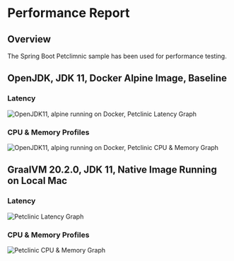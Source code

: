 # Performance Report

## Overview

The Spring Boot Petclimnic sample has been used for performance testing.

## OpenJDK, JDK 11, Docker Alpine Image, Baseline

### Latency

![OpenJDK11, alpine running on Docker, Petclinic Latency Graph](./docker/openjdk11/load-latency.png)

### CPU & Memory Profiles

![OpenJDK11, alping running on Docker, Petclinic CPU & Memory Graph](./docker/openjdk11/profile.png)

## GraalVM 20.2.0, JDK 11, Native Image Running on Local Mac

### Latency

![Petclinic Latency Graph](./mac/openjdk11/load-latency.png)

### CPU & Memory Profiles

![Petclinic CPU & Memory Graph](./docker/openjdk11/profile.png)
